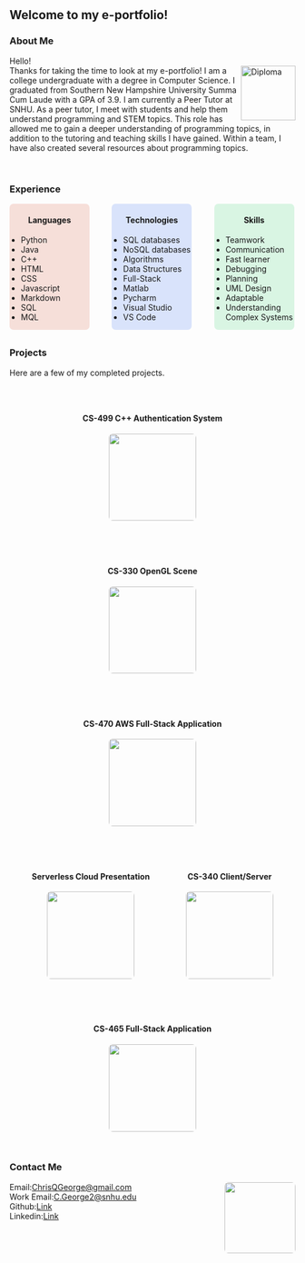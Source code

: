 ㅤ
<head>
<!-- Global site tag (gtag.js) - Google Analytics -->
<script async src="https://www.googletagmanager.com/gtag/js?id=G-JPXPJGX9XD"></script>
<script>
  window.dataLayer = window.dataLayer || [];
  function gtag(){dataLayer.push(arguments);}
  gtag('js', new Date());

  gtag('config', 'G-JPXPJGX9XD');
</script>
</head>
	
## Welcome to my e-portfolio!

### About Me

<p> Hello!<br>Thanks for taking the time to look at my e-portfolio!
<image src = "Pictures/Diploma.JPG" alt = "Diploma" style = "height:10vw;min-height:100px;float:right;"></image>
I am a college undergraduate with a degree in Computer Science. I graduated from Southern New Hampshire 
University Summa Cum Laude with a GPA of 3.9. 
I am currently a Peer Tutor at SNHU. As a peer tutor, I meet with students and help them understand programming and STEM topics. This role has allowed me to gain a deeper understanding of programming topics, in addition to the tutoring and teaching skills I have gained. Within a team, I have also created several resources about programming topics.
</p><br>

### Experience
<div style = "width:100%;margin-bottom: 30px;">
	<div style = "display:inline-block;width:28%;background-color:rgba(205, 46, 0, 0.14);border-radius:7px;float:center;text-align: center;">
		<h4>Languages</h4>
		<ul style = "text-align: left;padding-left:20px;">
			<li>Python</li>
			<li>Java</li>
			<li>C++</li>
			<li>HTML</li>
			<li>CSS</li>
			<li>Javascript</li>
			<li>Markdown</li>
			<li>SQL</li>
			<li>MQL</li>
		</ul>
	</div>
	<div style = "display:inline-block;width:28%;margin-left:7%;background-color:rgba(0, 76, 239, 0.14);border-radius:7px;float:center;text-align:center;top:0px;">
		<h4>Technologies</h4>
		<ul style = "text-align: left;padding-left:20px;">
			<li>SQL databases</li>
			<li>NoSQL databases</li>
			<li>Algorithms</li>
			<li>Data Structures</li>
			<li>Full-Stack</li>
			<li>Matlab</li>
			<li>Pycharm</li>
			<li>Visual Studio</li>
			<li>VS Code</li>
		</ul>
	</div>
	<div style = "display:inline-block;width:28%;margin-left:7%;background-color:rgba(0, 199, 75, 0.14);border-radius:7px;float:center;text-align:center;top:0px;">
		<h4>Skills</h4>
		<ul style = "text-align: left;padding-left:20px;">
			<li>Teamwork</li>
			<li>Communication</li>
			<li>Fast learner</li>
			<li>Debugging</li>
			<li>Planning</li>
			<li>UML Design</li>
			<li>Adaptable</li>
			<li>Understanding Complex Systems</li>
		</ul>
	</div>
</div>

### Projects
Here are a few of my completed projects.

<div style = "width:100%;text-align:center;">
	<!--CS-499 Authentication System -->
	<div style = "float:center;border-radius:7px;border-color:black;border:10px;display:inline-block;margin:30px;">
		<h4 style = "font-size: 14px">CS-499 C++ Authentication System</h4>
		<a href = "cs499"><image src = "CS-499 Pictures/DB diagram.png" style = "border-radius:7px;width:16vw;height:16vw;border-radius:7px;"></image></a>
	</div>
	<!--CS-499 Authentication System -->
	<div style = "float:center;border-radius:7px;border-color:black;border:10px;display:inline-block;margin:30px;">
		<h4 style = "font-size: 14px">CS-330 OpenGL Scene</h4>
		<a href = "https://github.com/flywheel11/ChrisG-CS-330"><image src = "Pictures/CS330 Scene.png" style = "border-radius:7px;width:16vw;height:16vw;border-radius:7px;"></image></a>
	</div>
	<!--CS-470 Website-->
	<div style = "float:center;border-radius:7px;border-color:black;border:10px;display:inline-block;margin:30px;">
		<h4 style = "font-size: 14px">CS-470 AWS Full-Stack Application</h4>
		<a href = "https://github.com/flywheel11/ChrisG-CS-470"><image src = "Pictures/AWS Website Thumb.png" style = "border-radius:7px;width:16vw;height:16vw;border-radius:7px;"></image></a>
	</div>
	<!--CS-470 Presentation-->
	<div style = "float:center;border-radius:7px;border-color:black;border:10px;display:inline-block;margin:30px;">
		<h4 style = "font-size: 14px">Serverless Cloud Presentation</h4>
		<a href = "https://www.youtube.com/watch?v=kPjWALH-5js&t=3s"><image src = "Pictures/Presentation Screenshot.png" style = "border-radius:7px;width:16vw;height:16vw;border-radius:7px;"></image></a>
	</div>
	<!--CS-340 Client/Server-->
	<div style = "float:center;border-radius:7px;border-color:black;border:10px;display:inline-block;margin:30px;">
		<h4 style = "font-size: 14px">CS-340 Client/Server</h4>
		<a href = "https://github.com/flywheel11/Chris-G-CS-340"><image src = "Pictures/CS-340 Thumb.png" style = "border-radius:7px;width:16vw;height:16vw;border-radius:7px;"></image></a>
	</div>
	<div style = "float:center;border-radius:7px;border-color:black;border:10px;display:inline-block;margin:30px;">
		<h4 style = "font-size: 14px">CS-465 Full-Stack Application</h4>
		<a href = "https://github.com/flywheel11/Full-Stack_Application"><image src = "Pictures/New Added Trip.png" style = "border-radius:7px;width:16vw;height:16vw;border-radius:7px;"></image></a>
	</div>
</div>

### Contact Me
<image src = "Pictures/Portrait.png" style = "height:13vw;width:13vw;float:right;border-radius:7px;"></image>
Email:ChrisQGeorge@gmail.com<br>
Work Email:C.George2@snhu.edu<br>
Github:<a id="raw-url" href="https://github.com/flywheel11">Link</a><br>
Linkedin:<a href="https://www.linkedin.com/in/christopher-g-5883b4178">Link</a><br>

<br>
<br>
